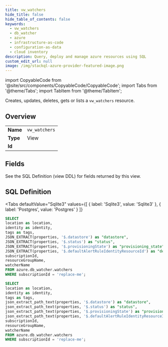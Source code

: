```yaml
--- 
title: vw_watchers
hide_title: false
hide_table_of_contents: false
keywords:
  - vw_watchers
  - db_watcher
  - azure
  - infrastructure-as-code
  - configuration-as-data
  - cloud inventory
description: Query, deploy and manage azure resources using SQL
custom_edit_url: null
image: /img/stackql-azure-provider-featured-image.png
---
```


import CopyableCode from '@site/src/components/CopyableCode/CopyableCode';
import Tabs from '@theme/Tabs';
import TabItem from '@theme/TabItem';

Creates, updates, deletes, gets or lists a <code>vw_watchers</code> resource.

## Overview
<table><tbody>
<tr><td><b>Name</b></td><td><code>vw_watchers</code></td></tr>
<tr><td><b>Type</b></td><td>View</td></tr>
<tr><td><b>Id</b></td><td><CopyableCode code="azure.db_watcher.vw_watchers" /></td></tr>
</tbody></table>

## Fields

See the SQL Definition (view DDL) for fields returned by this view.

## SQL Definition

<Tabs
defaultValue="Sqlite3"
values={[
{ label: 'Sqlite3', value: 'Sqlite3' },
{ label: 'Postgres', value: 'Postgres' }
]}
>
<TabItem value="Sqlite3">

```sql
SELECT
location as location,
identity as identity,
tags as tags,
JSON_EXTRACT(properties, '$.datastore') as "datastore",
JSON_EXTRACT(properties, '$.status') as "status",
JSON_EXTRACT(properties, '$.provisioningState') as "provisioning_state",
JSON_EXTRACT(properties, '$.defaultAlertRuleIdentityResourceId') as "default_alert_rule_identity_resource_id",
subscriptionId,
resourceGroupName,
watcherName
FROM azure.db_watcher.watchers
WHERE subscriptionId = 'replace-me';
```

</TabItem>
<TabItem value="Postgres">

```sql
SELECT
location as location,
identity as identity,
tags as tags,
json_extract_path_text(properties, '$.datastore') as "datastore",
json_extract_path_text(properties, '$.status') as "status",
json_extract_path_text(properties, '$.provisioningState') as "provisioning_state",
json_extract_path_text(properties, '$.defaultAlertRuleIdentityResourceId') as "default_alert_rule_identity_resource_id",
subscriptionId,
resourceGroupName,
watcherName
FROM azure.db_watcher.watchers
WHERE subscriptionId = 'replace-me';
```

</TabItem>
</Tabs>
